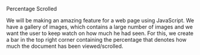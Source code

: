 Percentage Scrolled

We will be making an amazing feature for a web page using JavaScript.
We have a gallery of images, which contains a large number of images and we want the user to keep watch on how much he had seen.
For this, we create a bar in the top right corner containing the percentage that denotes how much the document has been viewed/scrolled.